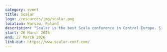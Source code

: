 ```yaml
---
category: event
title: Scalar
logo: /resources/img/scalar.png
location: Warsaw, Poland
description: "Scalar is the best Scala conference in Central Europe. Since 2014 it provides a platform to discuss latest Scala trends and use cases, and meet Scala enthusiasts from all around the world."
start: 26 March 2026
end: 27 March 2026
link-out: https://www.scalar-conf.com/
---
```


